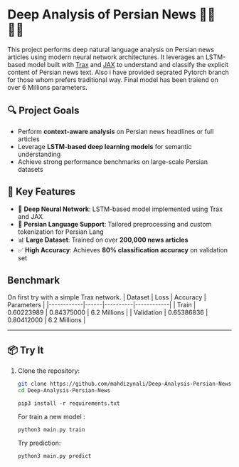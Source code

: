 # Deep Analysis of Persian News 📰🧠🇮🇷

This project performs deep natural language analysis on Persian news articles using modern neural network architectures. It leverages an LSTM-based model built with [Trax](https://github.com/google/trax) and [JAX](https://github.com/google/jax) to understand and classify the explicit content of Persian news text. Also i have provided seprated Pytorch branch for those whom prefers traditional way. Final model has been traiend on over 6 Millions parameters.

## 🔍 Project Goals

- Perform **context-aware analysis** on Persian news headlines or full articles
- Leverage **LSTM-based deep learning models** for semantic understanding
- Achieve strong performance benchmarks on large-scale Persian datasets

## 🚀 Key Features

- 🧠 **Deep Neural Network**: LSTM-based model implemented using Trax and JAX
- 📰 **Persian Language Support**: Tailored preprocessing and custom tokenization for Persian Lang
- 📊 **Large Dataset**: Trained on over **200,000 news articles**
- ✅ **High Accuracy**: Achieves **80% classification accuracy** on validation set

## Benchmark
On first try with a simple Trax network.
| Dataset    | Loss | Accuracy | Parameters |
|------------|------|----------|------------|
| Train      | 0.60223989   | 0.84375000  | 6.2 Millions |
| Validation | 0.65386836   | 0.80412000  | 6.2 Millions |

---

## 📦 Try It

1. Clone the repository:
   ```bash
   git clone https://github.com/mahdizynali/Deep-Analysis-Persian-News.git
   cd Deep-Analysis-Persian-News
   ```
   ```
   pip3 install -r requirements.txt
   ```
   For train a new model :
   ```
   python3 main.py train
   ```
   Try prediction:
   ```
   python3 main.py predict
   ```
